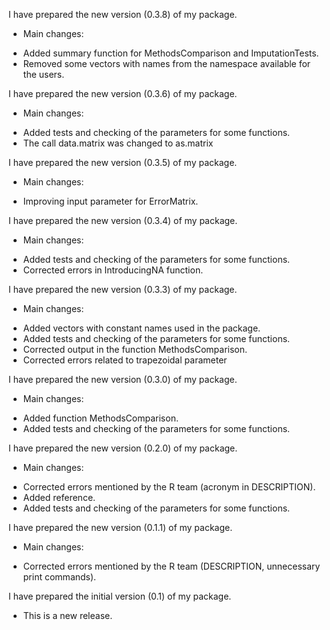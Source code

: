 I have prepared the new version (0.3.8) of my package. 

* Main changes:
- Added summary function for MethodsComparison and ImputationTests.
- Removed some vectors with names from the namespace available for the users.

I have prepared the new version (0.3.6) of my package. 

* Main changes:
- Added tests and checking of the parameters for some functions.
- The call data.matrix was changed to as.matrix

I have prepared the new version (0.3.5) of my package. 

* Main changes:
- Improving input parameter for ErrorMatrix.

I have prepared the new version (0.3.4) of my package. 

* Main changes:
- Added tests and checking of the parameters for some functions.
- Corrected errors in IntroducingNA function.


I have prepared the new version (0.3.3) of my package. 

* Main changes:
- Added vectors with constant names used in the package.
- Added tests and checking of the parameters for some functions.
- Corrected output in the function MethodsComparison.
- Corrected errors related to trapezoidal parameter


I have prepared the new version (0.3.0) of my package. 

* Main changes:
- Added function MethodsComparison.
- Added tests and checking of the parameters for some functions.


I have prepared the new version (0.2.0) of my package. 

* Main changes:
- Corrected errors mentioned by the R team (acronym in DESCRIPTION).
- Added reference.
- Added tests and checking of the parameters for some functions.


I have prepared the new version (0.1.1) of my package. 

* Main changes:
- Corrected errors mentioned by the R team (DESCRIPTION, unnecessary print commands).


I have prepared the initial version (0.1) of my package. 

* This is a new release.


